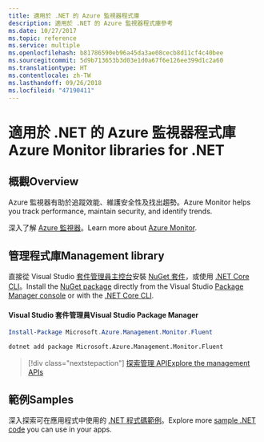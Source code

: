 ```yaml
---
title: 適用於 .NET 的 Azure 監視器程式庫
description: 適用於 .NET 的 Azure 監視器程式庫參考
ms.date: 10/27/2017
ms.topic: reference
ms.service: multiple
ms.openlocfilehash: b81786590eb96a45da3ae08cecb8d11cf4c40bee
ms.sourcegitcommit: 5d9b713653b3d03e1d0a67f6e126ee399d1c2a60
ms.translationtype: HT
ms.contentlocale: zh-TW
ms.lasthandoff: 09/26/2018
ms.locfileid: "47190411"
---
```

# <a name="azure-monitor-libraries-for-net"></a><span data-ttu-id="fd183-103">適用於 .NET 的 Azure 監視器程式庫</span><span class="sxs-lookup"><span data-stu-id="fd183-103">Azure Monitor libraries for .NET</span></span>

## <a name="overview"></a><span data-ttu-id="fd183-104">概觀</span><span class="sxs-lookup"><span data-stu-id="fd183-104">Overview</span></span>

<span data-ttu-id="fd183-105">Azure 監視器有助於追蹤效能、維護安全性及找出趨勢。</span><span class="sxs-lookup"><span data-stu-id="fd183-105">Azure Monitor helps you track performance, maintain security, and identify trends.</span></span>

<span data-ttu-id="fd183-106">深入了解 [Azure 監視器](/azure/monitoring-and-diagnostics/)。</span><span class="sxs-lookup"><span data-stu-id="fd183-106">Learn more about [Azure Monitor](/azure/monitoring-and-diagnostics/).</span></span>   

## <a name="management-library"></a><span data-ttu-id="fd183-107">管理程式庫</span><span class="sxs-lookup"><span data-stu-id="fd183-107">Management library</span></span>

<span data-ttu-id="fd183-108">直接從 Visual Studio [套件管理員主控台][PackageManager]安裝 [NuGet 套件](https://www.nuget.org/packages/Microsoft.Azure.Management.Monitor.Fluent)，或使用 [.NET Core CLI][DotNetCLI]。</span><span class="sxs-lookup"><span data-stu-id="fd183-108">Install the [NuGet package](https://www.nuget.org/packages/Microsoft.Azure.Management.Monitor.Fluent) directly from the Visual Studio [Package Manager console][PackageManager] or with the [.NET Core CLI][DotNetCLI].</span></span>

#### <a name="visual-studio-package-manager"></a><span data-ttu-id="fd183-109">Visual Studio 套件管理員</span><span class="sxs-lookup"><span data-stu-id="fd183-109">Visual Studio Package Manager</span></span>

```powershell
Install-Package Microsoft.Azure.Management.Monitor.Fluent
```

```bash
dotnet add package Microsoft.Azure.Management.Monitor.Fluent
```

> [!div class="nextstepaction"]
> [<span data-ttu-id="fd183-110">探索管理 API</span><span class="sxs-lookup"><span data-stu-id="fd183-110">Explore the management APIs</span></span>](/dotnet/api/overview/azure/monitor/management)

## <a name="samples"></a><span data-ttu-id="fd183-111">範例</span><span class="sxs-lookup"><span data-stu-id="fd183-111">Samples</span></span>

<span data-ttu-id="fd183-112">深入探索可在應用程式中使用的 [.NET 程式碼範例](https://azure.microsoft.com/resources/samples/?platform=dotnet)。</span><span class="sxs-lookup"><span data-stu-id="fd183-112">Explore more [sample .NET code](https://azure.microsoft.com/resources/samples/?platform=dotnet) you can use in your apps.</span></span>

[PackageManager]: https://docs.microsoft.com/nuget/tools/package-manager-console
[DotNetCLI]: https://docs.microsoft.com/dotnet/core/tools/dotnet-add-package